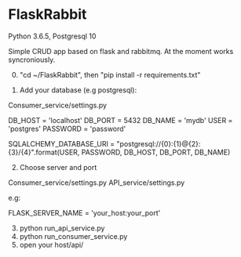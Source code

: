 # FlaskRabbit
Python 3.6.5, Postgresql 10

Simple CRUD app based on flask and rabbitmq.
At the moment works syncroniously.

0) "cd ~/FlaskRabbit", then "pip install -r requirements.txt"

1) Add your database (e.g postgresql):

Consumer_service/settings.py

DB_HOST = 'localhost'
DB_PORT = 5432
DB_NAME = 'mydb'
USER = 'postgres'
PASSWORD = 'password'

SQLALCHEMY_DATABASE_URI = "postgresql://{0}:{1}@{2}:{3}/{4}".format(USER,
                                                                    PASSWORD,
                                                                    DB_HOST,
                                                                    DB_PORT,
                                                                    DB_NAME)
                                                                    

2) Choose server and port

Consumer_service/settings.py
API_service/settings.py

e.g:

FLASK_SERVER_NAME = 'your_host:your_port'

3) python run_api_service.py
4) python run_consumer_service.py
5) open your host/api/
